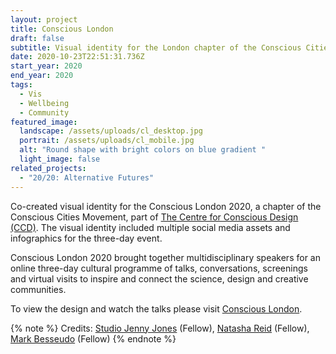 ```yaml
---
layout: project
title: Conscious London
draft: false
subtitle: Visual identity for the London chapter of the Conscious Cities Festival
date: 2020-10-23T22:51:31.736Z
start_year: 2020
end_year: 2020
tags:
  - Vis
  - Wellbeing
  - Community
featured_image:
  landscape: /assets/uploads/cl_desktop.jpg
  portrait: /assets/uploads/cl_mobile.jpg
  alt: "Round shape with bright colors on blue gradient "
  light_image: false
related_projects:
  - "20/20: Alternative Futures"
---
```

Co-created visual identity for the Conscious London 2020, a chapter of the Conscious Cities Movement, part of [The Centre for Conscious Design (CCD)](https://theccd.org/). The visual identity included multiple social media assets and infographics for the three-day event.

Conscious London 2020 brought together multidisciplinary speakers for an online three-day cultural programme of talks, conversations, screenings and virtual visits to inspire and connect the science, design and creative communities.

To view the design and watch the talks please visit [Conscious London](https://www.youtube.com/channel/UC-Bbwz5OiTCqCCmIH9RQxwA).

{% note %}
Credits: [Studio Jenny Jones](https://studiojennyjones.com/) (Fellow), [Natasha Reid](https://www.matterspacesoul.com/) (Fellow), [Mark Besseudo](https://markbessoudo.com/hi/) (Fellow)
{% endnote %}